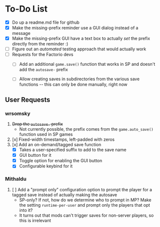 # To-Do List

- [x] Do up a readme.md file for github
- [x] Make the missing-prefix reminder use a GUI dialog instead of a message
- [x] Make the missing-prefix GUI have a text box to actually *set* the prefix
  directly from the reminder :)
- [ ] Figure out an *automated* testing approach that would actually work
- [ ] Requests for the Factorio devs
    - [ ] Add an additional `game.save()` function that works in SP and doesn't
      add the `autosave-` prefix
    - [ ] Allow creating saves in subdirectories from the various save
      functions -- this can only be done manually, right now


## User Requests

### wrsomsky

1. ~~Drop the `autosave-` prefix~~
    - Not currently possible, the prefix comes from the `game.auto_save()`
    function used in SP games
2. [x] Fixed-width timestamps, left-padded with zeros
3. [x] Add an on-demand/tagged save function
    - [x] Takes a user-specified suffix to add to the save name
    - [x] GUI button for it
    - [x] Toggle option for enabling the GUI button
    - [x] Configurable keybind for it

### Mithaldu

1. [ ] Add a "prompt only" configuration option to prompt the player for a
   tagged save instead of actually making the autosave
   - SP-only? If not, how do we determine who to prompt in MP? Make the setting
   `runtime-per-user` and prompt only the players that opt into it?
   - It turns out that mods can't trigger saves for non-server players, so this
   is irrelevant
